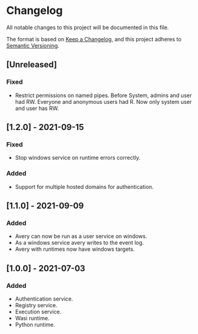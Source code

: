 # Changelog
All notable changes to this project will be documented in this file.

The format is based on [Keep a Changelog](https://keepachangelog.com/en/1.0.0/),
and this project adheres to [Semantic Versioning](https://semver.org/spec/v2.0.0.html).

## [Unreleased]

### Fixed
- Restrict permissions on named pipes. Before System, admins and user had RW. Everyone and anonymous users had R. Now only system user and user has RW.

## [1.2.0] - 2021-09-15

### Fixed
- Stop windows service on runtime errors correctly.

### Added
- Support for multiple hosted domains for authentication.

## [1.1.0] - 2021-09-09

### Added
- Avery can now be run as a user service on windows.
- As a windows service avery writes to the event log.
- Avery with runtimes now have windows targets.

## [1.0.0] - 2021-07-03

### Added
- Authentication service.
- Registry service.
- Execution service.
- Wasi runtime.
- Python runtime.
